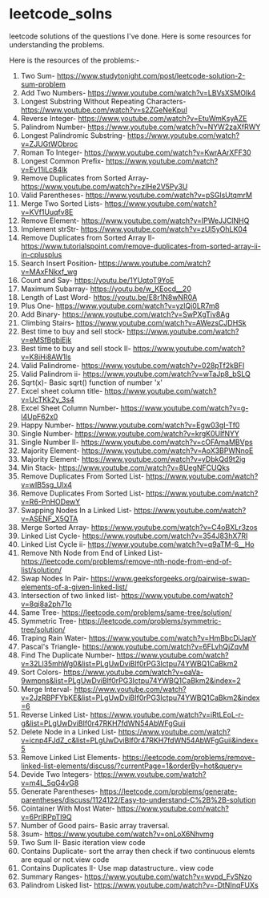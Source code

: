 # leetcode_solns
leetcode solutions of the questions I've done.
Here is some resources for understanding the problems.

Here is the resources of the problems:-
1)  Two Sum- https://www.studytonight.com/post/leetcode-solution-2-sum-problem
2)  Add Two Numbers- https://www.youtube.com/watch?v=LBVsXSMOIk4
3)  Longest Substring Without Repeating Characters- https://www.youtube.com/watch?v=s2ZGeNeKpuI
4)  Reverse Integer- https://www.youtube.com/watch?v=EtuWmKsyAZE
5)  Palindrom Number- https://www.youtube.com/watch?v=NYW2zaXfRWY
6)  Longest Palindromic Substring- https://www.youtube.com/watch?v=ZJUGtWObroc
7)  Roman To Integer- https://www.youtube.com/watch?v=KwrAArXFF30
8)  Longest Common Prefix- https://www.youtube.com/watch?v=Ev11iLc84lk
9)  Remove Duplicates from Sorted Array- https://www.youtube.com/watch?v=zIHe2V5Py3U
10) Valid Parentheses- https://www.youtube.com/watch?v=pSGlsUtqmrM
11) Merge Two Sorted Lists- https://www.youtube.com/watch?v=KVf1Uuqfv8E
12) Remove Element- https://www.youtube.com/watch?v=IPWeJJClNHQ
13) Implement strStr- https://www.youtube.com/watch?v=zUl5yOhLK04
14) Remove Duplicates from Sorted Array  II- https://www.tutorialspoint.com/remove-duplicates-from-sorted-array-ii-in-cplusplus
15) Search Insert Position- https://www.youtube.com/watch?v=MAxFNkxf_wg
16) Count and Say- https://youtu.be/1YUqtoT9YoE
17) Maximum Subarray- https://youtu.be/w_KEocd__20
18) Length of Last Word- https://youtu.be/E8r1N8wNR0A
19) Plus One- https://www.youtube.com/watch?v=yzlQj0LR7m8
20) Add Binary- https://www.youtube.com/watch?v=SwPXgTiv8Ag
21) Climbing Stairs- https://www.youtube.com/watch?v=AWezsCJDHSk
22) Best time to buy and sell stock- https://www.youtube.com/watch?v=eMSfBgbiEjk
23) Best time to buy and sell stock II- https://www.youtube.com/watch?v=K8iHi8AW1ls
24) Valid Palindrome- https://www.youtube.com/watch?v=028pTf2kBFI 
25) Valid Palindrom ii- https://www.youtube.com/watch?v=wTaJp8_bSLQ
26) Sqrt(x)- Basic sqrt() function of number 'x'
27) Excel sheet column title- https://www.youtube.com/watch?v=UcTKk2y_3s4
28) Excel Sheet Column Number- https://www.youtube.com/watch?v=g-l4UpF62x0
29) Happy Number- https://www.youtube.com/watch?v=Egw03gI-Tf0
30) Single Number- https://www.youtube.com/watch?v=krgK0UlfNYY
31) Single Number II- https://www.youtube.com/watch?v=cOFAmaMBVps
32) Majority Element- https://www.youtube.com/watch?v=AoX3BPWNnoE
33) Majority Element- https://www.youtube.com/watch?v=yDbkQd9t2ig
34) Min Stack- https://www.youtube.com/watch?v=8UegNFCUQks
35) Remove Duplicates From Sorted List- https://www.youtube.com/watch?v=wIB5sg_Ulx4
36) Remove Duplicates From Sorted List- https://www.youtube.com/watch?v=R6-PnHODewY
37) Swapping Nodes In a Linked List- https://www.youtube.com/watch?v=ASENF_X5QTA
38) Merge Sorted Array- https://www.youtube.com/watch?v=C4oBXLr3zos
39) Linked List Cycle- https://www.youtube.com/watch?v=354J83hX7RI
40) Linked List Cycle ii- https://www.youtube.com/watch?v=q9aTM-6__Ho
41) Remove Nth Node from End of Linked List- https://leetcode.com/problems/remove-nth-node-from-end-of-list/solution/
42) Swap Nodes In Pair- https://www.geeksforgeeks.org/pairwise-swap-elements-of-a-given-linked-list/
43) Intersection of two linked list- https://www.youtube.com/watch?v=8qi8a2ph71o
44) Same Tree- https://leetcode.com/problems/same-tree/solution/
45) Symmetric Tree- https://leetcode.com/problems/symmetric-tree/solution/
46) Traping Rain Water- https://www.youtube.com/watch?v=HmBbcDiJapY
47) Pascal's Triangle- https://www.youtube.com/watch?v=6FLvhQjZqvM
48) Find The Duplicate Number- https://www.youtube.com/watch?v=32Ll35mhWg0&list=PLgUwDviBIf0rPG3Ictpu74YWBQ1CaBkm2
49) Sort Colors- https://www.youtube.com/watch?v=oaVa-9wmpns&list=PLgUwDviBIf0rPG3Ictpu74YWBQ1CaBkm2&index=2
50) Merge Interval- https://www.youtube.com/watch?v=2JzRBPFYbKE&list=PLgUwDviBIf0rPG3Ictpu74YWBQ1CaBkm2&index=6
51) Reverse Linked List- https://www.youtube.com/watch?v=iRtLEoL-r-g&list=PLgUwDviBIf0r47RKH7fdWN54AbWFgGuii
52) Delete Node in a Linked List- https://www.youtube.com/watch?v=icnp4FJdZ_c&list=PLgUwDviBIf0r47RKH7fdWN54AbWFgGuii&index=5
53) Remove Linked List Elements- https://leetcode.com/problems/remove-linked-list-elements/discuss/?currentPage=1&orderBy=hot&query=
54) Devide Two Integers- https://www.youtube.com/watch?v=m4L_5qG4vG8
55) Generate Parentheses- https://leetcode.com/problems/generate-parentheses/discuss/1124122/Easy-to-understand-C%2B%2B-solution
56) Cointainer With Most Water- https://www.youtube.com/watch?v=6PrIRPpTI9Q
57) Number of Good pairs- Basic array traversal.
58) 3sum- https://www.youtube.com/watch?v=onLoX6Nhvmg
59) Two Sum II- Basic iteration view code
60) Contains Duplicate- sort the array then check if two continuous elemts are equal or not.view code
61) Contains Duplicates II- Use map datastructure.. view code
62) Summary Ranges- https://www.youtube.com/watch?v=wvpd_FvSNzo
63) Palindrom Lisked list- https://www.youtube.com/watch?v=-DtNInqFUXs
